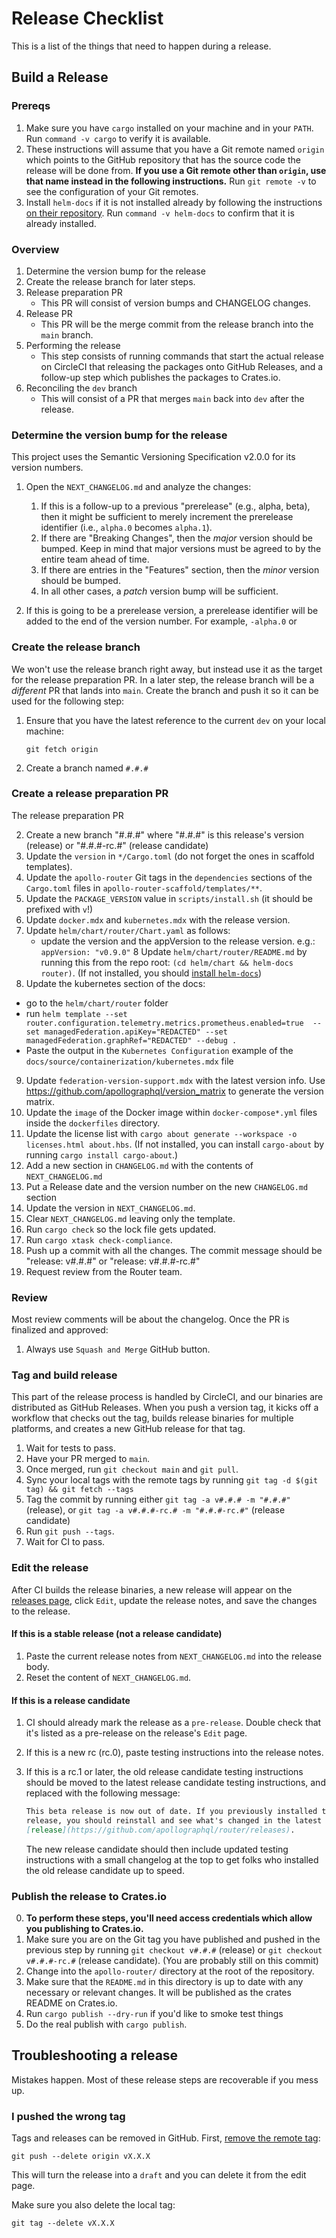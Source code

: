 Release Checklist
=================

This is a list of the things that need to happen during a release.

Build a Release
---------------

### Prereqs

1. Make sure you have `cargo` installed on your machine and in your `PATH`.  Run `command -v cargo` to verify it is available.
2. These instructions will assume that you have a Git remote named `origin` which points to the GitHub repository that has the source code the release will be done from.  **If you use a Git remote other than `origin`, use that name instead in the following instructions.**  Run `git remote -v` to see the configuration of your Git remotes.
3. Install `helm-docs` if it is not installed already by following the instructions [on their repository](https://github.com/norwoodj/helm-docs/#Installation).  Run `command -v helm-docs` to confirm that it is already installed.

### Overview

1. Determine the version bump for the release
1. Create the release branch for later steps.
2. Release preparation PR
    * This PR will consist of version bumps and CHANGELOG changes.
3. Release PR
    * This PR will be the merge commit from the release branch into the `main` branch.
4. Performing the release
   * This step consists of running commands that start the actual release on CircleCI that releasing the packages onto GitHub Releases, and a follow-up step which publishes the packages to Crates.io.
5. Reconciling the `dev` branch
   * This will consist of a PR that merges `main` back into `dev` after the release.

### Determine the version bump for the release

This project uses the Semantic Versioning Specification v2.0.0 for its version numbers.

1. Open the `NEXT_CHANGELOG.md` and analyze the changes:

    1. If this is a follow-up to a previous "prerelease" (e.g., alpha, beta), then it might be sufficient to merely increment the prerelease identifier (i.e., `alpha.0` becomes `alpha.1`).
    1. If there are "Breaking Changes", then the _major_ version should be bumped.  Keep in mind that major versions must be agreed to by the entire team ahead of time.
    2. If there are entries in the "Features" section, then the _minor_ version should be bumped.
    3. In all other cases, a _patch_ version bump will be sufficient.

2. If this is going to be a prerelease version, a prerelease identifier will be added to the end of the version number.  For example, `-alpha.0` or

### Create the release branch

We won't use the release branch right away, but instead use it as the target for the release preparation PR.  In a later step, the release branch will be a _different_ PR that lands into `main`.  Create the branch and push it so it can be used for the following step:

1. Ensure that you have the latest reference to the current `dev` on your local machine:

    ```
    git fetch origin
    ```

2. Create a branch named `#.#.#`

### Create a release preparation PR

The release preparation PR

2. Create a new branch "#.#.#" where "#.#.#" is this release's version
    (release) or "#.#.#-rc.#" (release candidate)
3. Update the `version` in `*/Cargo.toml` (do not forget the ones in scaffold templates).
4. Update the `apollo-router` Git tags in the `dependencies` sections of the `Cargo.toml` files in `apollo-router-scaffold/templates/**`.
5. Update the `PACKAGE_VERSION` value in `scripts/install.sh` (it should be prefixed with `v`!)
6. Update `docker.mdx` and `kubernetes.mdx` with the release version.
7. Update `helm/chart/router/Chart.yaml` as follows:
   - update the version and the appVersion to the release version. e.g.: `appVersion: "v0.9.0"`
8 Update `helm/chart/router/README.md` by running this from the repo root: `(cd helm/chart && helm-docs router)`.
  (If not installed, you should [install `helm-docs`](https://github.com/norwoodj/helm-docs))
9. Update the kubernetes section of the docs:
  - go to the `helm/chart/router` folder
  - run
  ```helm template --set router.configuration.telemetry.metrics.prometheus.enabled=true  --set managedFederation.apiKey="REDACTED" --set managedFederation.graphRef="REDACTED" --debug .```
  - Paste the output in the `Kubernetes Configuration` example of the `docs/source/containerization/kubernetes.mdx` file
9. Update `federation-version-support.mdx` with the latest version info. Use https://github.com/apollographql/version_matrix to generate the version matrix.
10. Update the `image` of the Docker image within `docker-compose*.yml` files inside the `dockerfiles` directory.
11. Update the license list with `cargo about generate --workspace -o licenses.html about.hbs`.
    (If not installed, you can install `cargo-about` by running `cargo install cargo-about`.)
12. Add a new section in `CHANGELOG.md` with the contents of `NEXT_CHANGELOG.md`
13. Put a Release date and the version number on the new `CHANGELOG.md` section
14. Update the version in `NEXT_CHANGELOG.md`.
15. Clear `NEXT_CHANGELOG.md` leaving only the template.
16. Run `cargo check` so the lock file gets updated.
17. Run `cargo xtask check-compliance`.
18. Push up a commit with all the changes. The commit message should be "release: v#.#.#" or "release: v#.#.#-rc.#"
19. Request review from the Router team.

### Review

Most review comments will be about the changelog. Once the PR is finalized and
approved:

1.  Always use `Squash and Merge` GitHub button.

### Tag and build release

This part of the release process is handled by CircleCI, and our binaries are
distributed as GitHub Releases. When you push a version tag, it kicks off a
workflow that checks out the tag, builds release binaries for multiple
platforms, and creates a new GitHub release for that tag.

1.  Wait for tests to pass.
2.  Have your PR merged to `main`.
3.  Once merged, run `git checkout main` and `git pull`.
4.  Sync your local tags with the remote tags by running
    `git tag -d $(git tag) && git fetch --tags`
5.  Tag the commit by running either `git tag -a v#.#.# -m "#.#.#"` (release),
    or `git tag -a v#.#.#-rc.# -m "#.#.#-rc.#"` (release candidate)
6.  Run `git push --tags`.
7.  Wait for CI to pass.

### Edit the release

After CI builds the release binaries, a new release will appear on the
[releases page](https://github.com/apollographql/router/releases), click
`Edit`, update the release notes, and save the changes to the release.

#### If this is a stable release (not a release candidate)

1. Paste the current release notes from `NEXT_CHANGELOG.md` into the release body.
2. Reset the content of `NEXT_CHANGELOG.md`.

#### If this is a release candidate

1.  CI should already mark the release as a `pre-release`. Double check that
    it's listed as a pre-release on the release's `Edit` page.
2.  If this is a new rc (rc.0), paste testing instructions into the release
    notes.
3.  If this is a rc.1 or later, the old release candidate testing instructions
    should be moved to the latest release candidate testing instructions, and
    replaced with the following message:

    ```markdown
    This beta release is now out of date. If you previously installed this
    release, you should reinstall and see what's changed in the latest
    [release](https://github.com/apollographql/router/releases).
    ```

    The new release candidate should then include updated testing instructions
    with a small changelog at the top to get folks who installed the old
    release candidate up to speed.

### Publish the release to Crates.io

0. **To perform these steps, you'll need access credentials which allow you publishing to Crates.io.**
1. Make sure you are on the Git tag you have published and pushed in the previous step by running `git checkout v#.#.#` (release) or `git checkout v#.#.#-rc.#` (release candidate).  (You are probably still on this commit)
2. Change into the `apollo-router/` directory at the root of the repository.
3. Make sure that the `README.md` in this directory is up to date with any necessary or relevant changes.  It will be published as the crates README on Crates.io.
4. Run `cargo publish --dry-run` if you'd like to smoke test things
5. Do the real publish with `cargo publish`.

Troubleshooting a release
-------------------------

Mistakes happen. Most of these release steps are recoverable if you mess up.

### I pushed the wrong tag

Tags and releases can be removed in GitHub. First,
[remove the remote tag](https://stackoverflow.com/questions/5480258/how-to-delete-a-remote-tag):

```console
git push --delete origin vX.X.X
```

This will turn the release into a `draft` and you can delete it from the edit
page.

Make sure you also delete the local tag:

```console
git tag --delete vX.X.X
```
